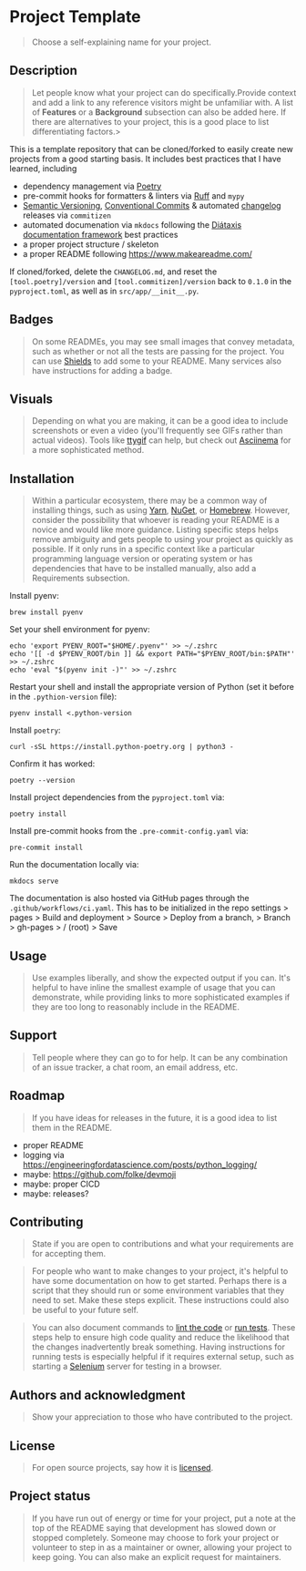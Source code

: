 # Project Template

> Choose a self-explaining name for your project.

## Description

> Let people know what your project can do specifically.Provide context and add a link to any reference visitors might be unfamiliar with. A list of **Features** or a **Background** subsection can also be added here. If there are alternatives to your project, this is a good place to list differentiating factors.>

This is a template repository that can be cloned/forked to easily create new projects from a good starting basis. It includes best practices that I have learned, including

- dependency management via [Poetry](https://python-poetry.org/docs/)
- pre-commit hooks for formatters & linters via [Ruff](https://docs.astral.sh/ruff/) and `mypy`
- [Semantic Versioning](https://semver.org/), [Conventional Commits](https://www.conventionalcommits.org/en/v1.0.0/) & automated [changelog](https://keepachangelog.com/en/1.1.0/) releases via `commitizen`
- automated documenation via `mkdocs` following the [Diátaxis documentation framework](https://diataxis.fr/) best practices
- a proper project structure / skeleton
- a proper README following <https://www.makeareadme.com/>

If cloned/forked, delete the `CHANGELOG.md`, and reset the `[tool.poetry]/version` and `[tool.commitizen]/version` back to `0.1.0` in the `pyproject.toml`, as well as in `src/app/__init__.py`.

## Badges

> On some READMEs, you may see small images that convey metadata, such as whether or not all the tests are passing for the project. You can use [Shields](https://shields.io/) to add some to your README. Many services also have instructions for adding a badge.

## Visuals

> Depending on what you are making, it can be a good idea to include screenshots or even a video (you'll frequently see GIFs rather than actual videos). Tools like [ttygif](https://github.com/icholy/ttygif) can help, but check out [Asciinema](https://asciinema.org/) for a more sophisticated method.

## Installation

> Within a particular ecosystem, there may be a common way of installing things, such as using [Yarn](https://yarnpkg.com/), [NuGet](https://www.nuget.org/), or [Homebrew](https://brew.sh/). However, consider the possibility that whoever is reading your README is a novice and would like more guidance. Listing specific steps helps remove ambiguity and gets people to using your project as quickly as possible. If it only runs in a specific context like a particular programming language version or operating system or has dependencies that have to be installed manually, also add a Requirements subsection.

Install pyenv:

```
brew install pyenv
```

Set your shell environment for pyenv:

```
echo 'export PYENV_ROOT="$HOME/.pyenv"' >> ~/.zshrc
echo '[[ -d $PYENV_ROOT/bin ]] && export PATH="$PYENV_ROOT/bin:$PATH"' >> ~/.zshrc
echo 'eval "$(pyenv init -)"' >> ~/.zshrc
```

Restart your shell and install the appropriate version of Python (set it before in the `.pythion-version` file):

```
pyenv install <.python-version
```

Install `poetry`:

```
curl -sSL https://install.python-poetry.org | python3 -
```

Confirm it has worked:

```
poetry --version
```

Install project dependencies from the `pyproject.toml` via:

```
poetry install
```

Install pre-commit hooks from the `.pre-commit-config.yaml` via:

```
pre-commit install
```

Run the documentation locally via:

```
mkdocs serve
```

The documentation is also hosted via GitHub pages through the `.github/workflows/ci.yaml`. This has to be initialized in the repo settings > pages > Build and deployment > Source > Deploy from a branch, > Branch > gh-pages > / (root) > Save

## Usage

> Use examples liberally, and show the expected output if you can. It's helpful to have inline the smallest example of usage that you can demonstrate, while providing links to more sophisticated examples if they are too long to reasonably include in the README.

## Support

> Tell people where they can go to for help. It can be any combination of an issue tracker, a chat room, an email address, etc.

## Roadmap

> If you have ideas for releases in the future, it is a good idea to list them in the README.

- proper README
- logging via https://engineeringfordatascience.com/posts/python_logging/
- maybe: https://github.com/folke/devmoji
- maybe: proper CICD
- maybe: releases?

## Contributing

> State if you are open to contributions and what your requirements are for accepting them.

> For people who want to make changes to your project, it's helpful to have some documentation on how to get started. Perhaps there is a script that they should run or some environment variables that they need to set. Make these steps explicit. These instructions could also be useful to your future self.

> You can also document commands to [lint the code](https://stackoverflow.com/questions/8503559/what-is-linting) or [run tests](https://en.wikipedia.org/wiki/Test_automation). These steps help to ensure high code quality and reduce the likelihood that the changes inadvertently break something. Having instructions for running tests is especially helpful if it requires external setup, such as starting a [Selenium](https://www.selenium.dev/) server for testing in a browser.

## Authors and acknowledgment

> Show your appreciation to those who have contributed to the project.

## License

> For open source projects, say how it is [licensed](https://choosealicense.com/).

## Project status

> If you have run out of energy or time for your project, put a note at the top of the README saying that development has slowed down or stopped completely. Someone may choose to fork your project or volunteer to step in as a maintainer or owner, allowing your project to keep going. You can also make an explicit request for maintainers.
